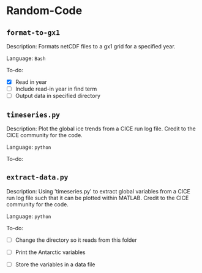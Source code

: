 # Random-Code

## `format-to-gx1`
Description: Formats netCDF files to a gx1 grid for a specified year.

Language: `Bash`

To-do:

- [x] Read in year
- [ ] Include read-in year in find term
- [ ] Output data in specified directory

## `timeseries.py`
Description: Plot the global ice trends from a CICE run log file. Credit to the CICE community for the code.

Language: `python`

To-do:

## `extract-data.py`
Description: Using 'timeseries.py' to extract global variables from a CICE run log file such that it can be plotted within MATLAB. Credit to the CICE community for the code.

Language: `python`

To-do:

- [ ] Change the directory so it reads from this folder
- [ ] Print the Antarctic variables
- [ ] Store the variables in a data file



